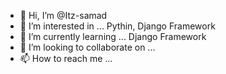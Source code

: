 - 👋 Hi, I’m @Itz-samad
- 👀 I’m interested in ... Pythin, Django Framework
- 🌱 I’m currently learning ... Django Framework
- 💞️ I’m looking to collaborate on ...
- 📫 How to reach me ...

<!---
Itz-samad/Itz-samad is a ✨ special ✨ repository because its `README.md` (this file) appears on your GitHub profile.
You can click the Preview link to take a look at your changes.
--->
